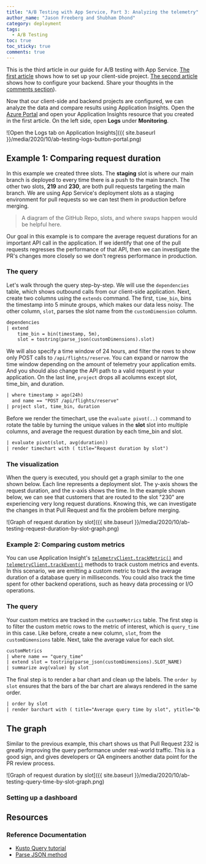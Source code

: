 ```yaml
---
title: "A/B Testing with App Service, Part 3: Analyzing the telemetry"
author_name: "Jason Freeberg and Shubham Dhond"
category: deployment
tags: 
  - A/B Testing
toc: true
toc_sticky: true
comments: true
---
```


This is the third article in our guide for A/B testing with App Service. [The first article](https://azure.github.io/AppService/2020/08/03/ab_testing_app_service.html) shows how to set up your client-side project. [The second article](https://azure.github.io/AppService/2020/08/24/ab_testing_app_service2.html) shows how to configure your backend. Share your thoughts in the [comments section](#disqus_thread)).

Now that our client-side and backend projects are configured, we can analyze the data and compare results using Application Insights. Open the [Azure Portal](https://portal.azure.com/) and open your Application Insights resource that you created in the first article. On the left side, open **Logs** under **Monitoring**.

![Open the Logs tab on Application Insights]({{ site.baseurl }}/media/2020/10/ab-testing-logs-button-portal.png)

## Example 1: Comparing request duration

In this example we created three slots. The **staging** slot is where our main branch is deployed to every time there is a push to the main branch. The other two slots, **219** and **230**, are both pull requests targeting the main branch. We are using App Service's deployment slots as a staging environment for pull requests so we can test them in production before merging.

> A diagram of the GitHub Repo, slots, and where swaps happen would be helpful here.

Our goal in this example is to compare the average request durations for an important API call in the application. If we identify that one of the pull requests regresses the performance of that API, then we can investigate the PR's changes more closely so we don't regress performance in production.

### The query

Let's walk through the query step-by-step. We will use the `dependencies` table, which shows outbound calls from our client-side application.  Next, create two columns using the `extends` command. The first, `time_bin`, bins the timestamp into 5 minute groups, which makes our data less noisy. The other column, `slot`, parses the slot name from the `customDimension` column.

```txt
dependencies
| extend
    time_bin = bin(timestamp, 5m),
    slot = tostring(parse_json(customDimensions).slot)
```

We will also specify a time window of 24 hours, and filter the rows to show only POST calls to `/api/flights/reserve`. You can expand or narrow the time window depending on the amount of telemetry your application emits. And you should also change the API path to a valid request in your application. On the last line, `project` drops all acolumns except slot, time_bin, and duration.

```txt
| where timestamp > ago(24h)
  and name == "POST /api/flights/reserve"
| project slot, time_bin, duration
```

Before we render the timechart, use the `evaluate pivot(..)` command to rotate the table by turning the unique values in the **slot** slot into multiple columns, and average the request duration by each time_bin and slot.

```txt
| evaluate pivot(slot, avg(duration))
| render timechart with ( title="Request duration by slot")
```

### The visualization

When the query is executed, you should get a graph similar to the one shown below. Each line represents a deployment slot. The y-axis shows the request duration, and the x-axis shows the time. In the example shown below, we can see that customers that are routed to the slot "230" are experiencing very long request durations. Knowing this, we can investigate the changes in that Pull Request and fix the problem before merging.

![Graph of request duration by slot]({{ site.baseurl }}/media/2020/10/ab-testing-request-duration-by-slot-graph.png)

### Example 2: Comparing custom metrics

You can use Application Insight's [`telemetryClient.trackMetric()`](https://docs.microsoft.com/azure/azure-monitor/app/api-custom-events-metrics#trackmetric) and [`telemetryClient.trackEvent()`](https://docs.microsoft.com/azure/azure-monitor/app/api-custom-events-metrics#trackevent) methods to track custom metrics and events. In this scenario, we are emitting a custom metric to track the average duration of a database query in milliseconds. You could also track the time spent for other backend operations, such as heavy data processing or I/O operations.

### The query

Your custom metrics are tracked in the `customMetrics` table. The first step is to filter the custom metric rows to the metric of interest, which is `query_time` in this case. Like before, create a new column, `slot`, from the `customDimensions` table. Next, take the average value for each slot.

```txt
customMetrics
| where name == "query_time"
| extend slot = tostring(parse_json(customDimensions).SLOT_NAME)
| summarize avg(value) by slot
```

The final step is to render a bar chart and clean up the labels. The `order by slot` ensures that the bars of the bar chart are always rendered in the same order.

```txt
| order by slot
| render barchart with ( title="Average query time by slot", ytitle="Query time in ms", xtitle="Slot name")
```

## The graph

Similar to the previous example, this chart shows us that Pull Request 232 is greatly improving the query performance under real-world traffic. This is a good sign, and gives developers or QA engineers another data point for the PR review process.

![Graph of request duration by slot]({{ site.baseurl }}/media/2020/10/ab-testing-query-time-by-slot-graph.png)

### Setting up a dashboard



## Resources

### Reference Documentation

- [Kusto Query tutorial](https://docs.microsoft.com/azure/data-explorer/kusto/query/tutorial?pivots=azuredataexplorer)
- [Parse JSON method](https://docs.microsoft.com/azure/data-explorer/kusto/query/parsejsonfunction)
